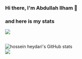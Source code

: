 ### Hi there, I'm Abdullah Ilham 👋

### and here is my stats
<p>
<img align="Center" width"10" src="https://www.simplilearn.com/ice9/free_resources_article_thumb/Backend_Development.gif" />
</p>
  <br />
  <img src="https://github-readme-stats.vercel.app/api?username=Kenzoham&show_icons=true&include_all_commits=true&theme=monokai" alt="hossein heydari's GitHub stats" /><br />
  <img src="https://github-readme-streak-stats.herokuapp.com/?user=SatriaAPN&theme=monokai"/>
  
</p>

<!--
**Kenzoham/Kenzoham** is a ✨ _special_ ✨ repository because its `README.md` (this file) appears on your GitHub profile.

Here are some ideas to get you started:

- 🔭 I’m currently working on ...
- 🌱 I’m currently learning ...
- 👯 I’m looking to collaborate on ...
- 🤔 I’m looking for help with ...
- 💬 Ask me about ...
- 📫 How to reach me: ...
- 😄 Pronouns: ...
- ⚡ Fun fact: ...
-->
